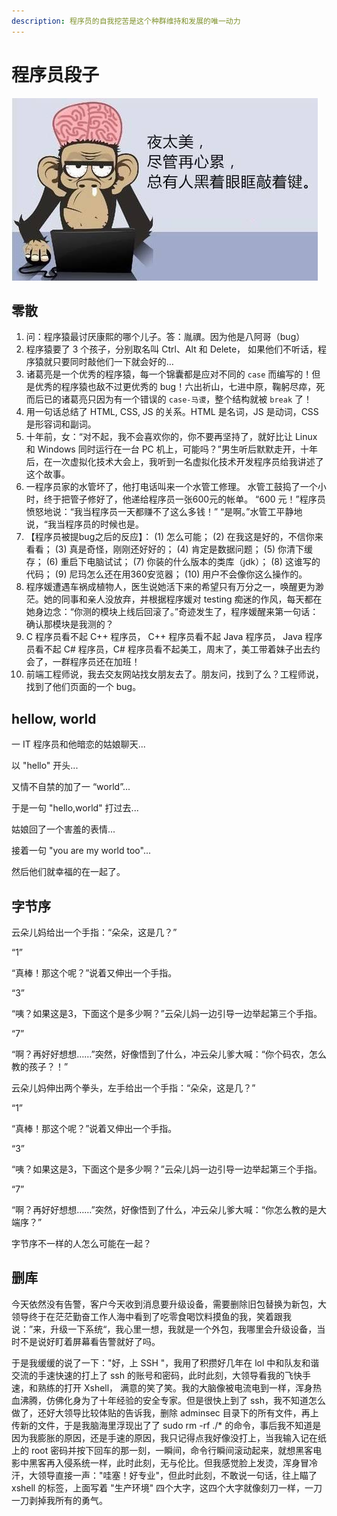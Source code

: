 ```yaml
---
description: 程序员的自我挖苦是这个种群维持和发展的唯一动力
---
```


# 程序员段子

![](../../.gitbook/assets/image%20%2812%29.png)

## 零散

1. 问：程序猿最讨厌康熙的哪个儿子。答：胤禩。因为他是八阿哥（bug）
2. 程序猿要了 3 个孩子，分别取名叫 Ctrl、Alt 和 Delete， 如果他们不听话，程序猿就只要同时敲他们一下就会好的…
3. 诸葛亮是一个优秀的程序猿，每一个锦囊都是应对不同的 `case` 而编写的！但是优秀的程序猿也敌不过更优秀的 bug！六出祈山，七进中原，鞠躬尽瘁，死而后已的诸葛亮只因为有一个错误的 `case-马谡`，整个结构就被 `break` 了！
4. 用一句话总结了 HTML, CSS, JS 的关系。HTML 是名词，JS 是动词，CSS 是形容词和副词。
5. 十年前，女：“对不起，我不会喜欢你的，你不要再坚持了，就好比让 Linux 和 Windows 同时运行在一台 PC 机上，可能吗？”男生听后默默走开，十年后，在一次虚拟化技术大会上，我听到一名虚拟化技术开发程序员给我讲述了这个故事。
6. 一程序员家的水管坏了，他打电话叫来一个水管工修理。 水管工鼓捣了一个小时，终于把管子修好了，他递给程序员一张600元的帐单。 “600 元！”程序员愤怒地说：“我当程序员一天都赚不了这么多钱！” “是啊。”水管工平静地说，“我当程序员的时候也是。
7. 【程序员被提bug之后的反应】： \(1\) 怎么可能；
    \(2\) 在我这是好的，不信你来看看； 
   \(3\) 真是奇怪，刚刚还好好的； \(4\) 肯定是数据问题； \(5\) 你清下缓存； \(6\) 重启下电脑试试； \(7\) 你装的什么版本的类库（jdk）； \(8\) 这谁写的代码； \(9\) 尼玛怎么还在用360安览器； \(10\) 用户不会像你这么操作的。
8. 程序媛遭遇车祸成植物人，医生说她活下来的希望只有万分之一，唤醒更为渺茫。她的同事和亲人没放弃，并根据程序媛对 testing 痴迷的作风，每天都在她身边念：“你测的模块上线后回滚了。”奇迹发生了，程序媛醒来第一句话：确认那模块是我测的？
9. C 程序员看不起 C++ 程序员， C++ 程序员看不起 Java 程序员， Java 程序员看不起 C\# 程序员，C\# 程序员看不起美工，周末了，美工带着妹子出去约会了，一群程序员还在加班！
10. 前端工程师说，我去交友网站找女朋友去了。朋友问，找到了么？工程师说，找到了他们页面的一个 bug。

## hellow, world

一 IT 程序员和他暗恋的姑娘聊天...

以 "hello" 开头...

又情不自禁的加了一 “world”...

于是一句 "hello,world" 打过去...

姑娘回了一个害羞的表情...

接着一句 "you are my world too"...

然后他们就幸福的在一起了。

## 字节序

云朵儿妈给出一个手指：“朵朵，这是几？”

“1”

“真棒！那这个呢？”说着又伸出一个手指。

“3”

“咦？如果这是3，下面这个是多少啊？”云朵儿妈一边引导一边举起第三个手指。

“7”

“啊？再好好想想……”突然，好像悟到了什么，冲云朵儿爹大喊：“你个码农，怎么教的孩子？！”

云朵儿妈伸出两个拳头，左手给出一个手指：“朵朵，这是几？”

“1”

“真棒！那这个呢？”说着又伸出一个手指。

“3”

“咦？如果这是3，下面这个是多少啊？”云朵儿妈一边引导一边举起第三个手指。

 “7”

“啊？再好好想想……”突然，好像悟到了什么，冲云朵儿爹大喊：“你怎么教的是大端序？”


字节序不一样的人怎么可能在一起？

## 删库

今天依然没有告警，客户今天收到消息要升级设备，需要删除旧包替换为新包，大领导终于在茫茫勤奋工作人海中看到了吃零食喝饮料摸鱼的我，笑着跟我说：”来，升级一下系统“，我心里一想，我就是一个外包，我哪里会升级设备，当时不是说好盯着屏幕看告警就好了吗。

于是我缓缓的说了一下："好，上 SSH "，我用了积攒好几年在 lol 中和队友和谐交流的手速快速的打上了 ssh 的账号和密码，此时此刻，大领导看我的飞快手速，和熟练的打开 Xshell， 满意的笑了笑。我的大脑像被电流电到一样，浑身热血沸腾，仿佛化身为了十年经验的安全专家。但是很快上到了 ssh，我不知道怎么做了，还好大领导比较体贴的告诉我，删除 adminsec 目录下的所有文件，再上传新的文件，于是我脑海里浮现出了了 sudo rm -rf ./\* 的命令，事后我不知道是因为我膨胀的原因，还是手速的原因，我只记得点我好像没打上，当我输入记在纸上的 root 密码并按下回车的那一刻，一瞬间，命令行瞬间滚动起来，就想黑客电影中黑客再入侵系统一样，此时此刻，无与伦比。但我感觉脸上发烫，浑身冒冷汗，大领导直接一声："哇塞！好专业"，但此时此刻，不敢说一句话，往上瞄了 xshell 的标签，上面写着 "生产环境" 四个大字，这四个大字就像刻刀一样，一刀一刀剥掉我所有的勇气。

